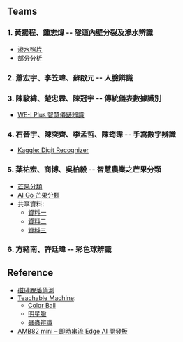 ## Teams
### 1. 黃揚程、鍾志煒 -- 隧道內壁分裂及滲水辨識
* [滲水照片](https://drive.google.com/file/d/1IbN1UrODTZzOsNNImLieOPAN0faQBrX2/view?usp=drive_link)
* [部分分析](https://drive.google.com/drive/folders/11YnRqki1cPVAfWvoQP4jFUEx5nI-fV5j?usp=drive_link)
### 2. 蕭宏宇、李笠瑋、蘇啟元 -- 人臉辨識
### 3. 陳駿緯、楚忠霖、陳冠宇 -- 傳統儀表數據識別
* [WE-I Plus 智慧儀錶辨識](https://www.ideas-hatch.com/evb_share_detail.jsp?id=70)
### 4. 石晉宇、陳奕齊、李孟哲、陳筠霈 -- 手寫數字辨識
* [Kaggle: Digit Recognizer](https://www.kaggle.com/competitions/digit-recognizer/overview)
### 5. 葉祐宏、商博、吳柏毅 -- 智慧農業之芒果分類
* [芒果分類](https://github.com/jumbokh/Computer-Vision/blob/main/notebooks/AIMango/mango-classification.ipynb)
* [AI Go 芒果分類](https://github.com/jumbokh/Computer-Vision/tree/main/notebooks/AIMango)
* 共享資料:
    * [資料一](https://drive.google.com/file/d/1pCZw19OGsa0lgLlW4NydO2iOcNIqEIPK/view?usp=drive_link)
    * [資料二](https://drive.google.com/file/d/10VpEmE89I-_ChiRvPllDg7gLY4j9BgdO/view?usp=drive_link)
    * [資料三](https://drive.google.com/file/d/17k_A9mqIeYvGyq3bZF_RwQNWdwjYt_Pe/view?usp=drive_link)
### 6. 方緒南、許廷瑋 -- 彩色球辨識
## Reference
* [磁磚脫落偵測](https://drive.google.com/file/d/1Qv2YNyyUtLRX-4QX9j1e0dvVqiRYdEtv/view?usp=drive_link)
* [Teachable Machine](https://teachablemachine.withgoogle.com/train/image):
     * [Color Ball](https://github.com/jumbokh/Computer-Vision/blob/main/sources/ColorBall.tm)
     * [明星臉](https://github.com/jumbokh/Computer-Vision/blob/main/sources/MyStar.tm)
     * [蟲蟲辨識](https://github.com/jumbokh/Computer-Vision/blob/main/sources/bug.tm)
* [AMB82 mini – 即時串流 Edge AI 開發板](https://www.amebaiot.com/zh/amebapro2-amb82-mini-arduino-getting-started/)
  
